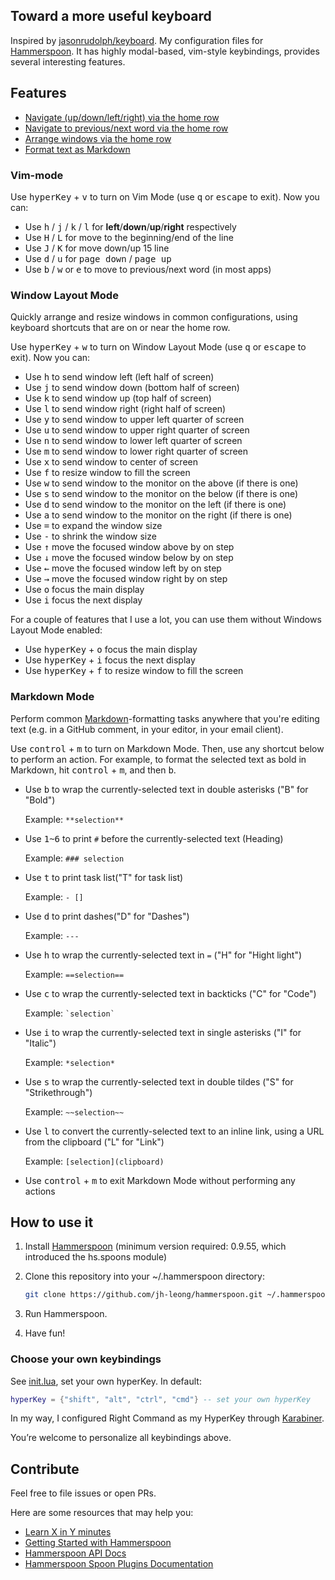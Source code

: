 ## Toward a more useful keyboard

Inspired by [jasonrudolph/keyboard](https://github.com/jasonrudolph/keyboard#toward-a-more-useful-keyboard).
My configuration files for [Hammerspoon](https://github.com/Hammerspoon/hammerspoon#hammerspoon). It has highly modal-based, vim-style keybindings, provides several interesting features.

## Features

- [Navigate (up/down/left/right) via the home row](#vim-mode)
- [Navigate to previous/next word via the home row](#vim-mode)
- [Arrange windows via the home row](#window-layout-mode)
- [Format text as Markdown](#markdown-mode)

### Vim-mode

Use <kbd>hyperKey</kbd> + <kbd>v</kbd> to turn on Vim Mode (use <kbd>q</kbd> or <kbd>escape</kbd> to exit). Now you can:

- Use <kbd>h</kbd> / <kbd>j</kbd> / <kbd>k</kbd> / <kbd>l</kbd> for **left**/**down**/**up**/**right** respectively
- Use <kbd>H</kbd> / <kbd>L</kbd> for move to the beginning/end of the line
- Use <kbd>J</kbd> / <kbd>K</kbd> for move down/up 15 line
- Use <kbd>d</kbd> / <kbd>u</kbd> for <kbd>page down</kbd> / <kbd>page up</kbd>
- Use <kbd>b</kbd> / <kbd>w</kbd> or <kbd>e</kbd> to move to previous/next word (in most apps)

### Window Layout Mode

Quickly arrange and resize windows in common configurations, using keyboard shortcuts that are on or near the home row.

Use <kbd>hyperKey</kbd> + <kbd>w</kbd> to turn on Window Layout Mode (use <kbd>q</kbd> or <kbd>escape</kbd> to exit). Now you can:

- Use <kbd>h</kbd> to send window left (left half of screen)
- Use <kbd>j</kbd> to send window down (bottom half of screen)
- Use <kbd>k</kbd> to send window up (top half of screen)
- Use <kbd>l</kbd> to send window right (right half of screen)
- Use <kbd>y</kbd> to send window to upper left quarter of screen
- Use <kbd>u</kbd> to send window to upper right quarter of screen
- Use <kbd>n</kbd> to send window to lower left quarter of screen
- Use <kbd>m</kbd> to send window to lower right quarter of screen
- Use <kbd>x</kbd> to send window to center of screen
- Use <kbd>f</kbd> to resize window to fill the screen
- Use <kbd>w</kbd> to send window to the monitor on the above (if there is one)
- Use <kbd>s</kbd> to send window to the monitor on the below (if there is one)
- Use <kbd>d</kbd> to send window to the monitor on the left (if there is one)
- Use <kbd>a</kbd> to send window to the monitor on the right (if there is one)
- Use <kbd>=</kbd> to expand the window size
- Use <kbd>-</kbd> to shrink the window size
- Use <kbd>↑</kbd> move the focused window above by on step
- Use <kbd>↓</kbd> move the focused window below by on step
- Use <kbd>←</kbd> move the focused window left by on step
- Use <kbd>→</kbd> move the focused window right by on step
- Use <kbd>o</kbd> focus the main display
- Use <kbd>i</kbd> focus the next display

For a couple of features that I use a lot, you can use them without Windows Layout Mode enabled:

- Use <kbd>hyperKey</kbd> + <kbd>o</kbd> focus the main display
- Use <kbd>hyperKey</kbd> + <kbd>i</kbd> focus the next display
- Use <kbd>hyperKey</kbd> + <kbd>f</kbd> to resize window to fill the screen

### Markdown Mode

Perform common [Markdown](https://daringfireball.net/projects/markdown/syntax)-formatting tasks anywhere that you're editing text (e.g. in a GitHub comment, in your editor, in your email client).

Use <kbd>control</kbd> + <kbd>m</kbd> to turn on Markdown Mode. Then, use any shortcut below to perform an action. For example, to format the selected text as bold in Markdown, hit <kbd>control</kbd> + <kbd>m</kbd>, and then <kbd>b</kbd>.

- Use <kbd>b</kbd> to wrap the currently-selected text in double asterisks ("B" for "Bold")

  Example: `**selection**`

- Use <kbd>1~6</kbd> to print `#` before the currently-selected text (Heading)

  Example: `### selection`

- Use <kbd>t</kbd> to print task list("T" for task list)

  Example: `- [] `

- Use <kbd>d</kbd> to print dashes("D" for "Dashes")

  Example: `---`

- Use <kbd>h</kbd> to wrap the currently-selected text in `=` ("H" for "Hight light")

  Example: `==selection==`

- Use <kbd>c</kbd> to wrap the currently-selected text in backticks ("C" for "Code")

  Example: `` `selection` ``

- Use <kbd>i</kbd> to wrap the currently-selected text in single asterisks ("I" for "Italic")

  Example: `*selection*`

- Use <kbd>s</kbd> to wrap the currently-selected text in double tildes ("S" for "Strikethrough")

  Example: `~~selection~~`

- Use <kbd>l</kbd> to convert the currently-selected text to an inline link, using a URL from the clipboard ("L" for "Link")

  Example: `[selection](clipboard)`

- Use <kbd>control</kbd> + <kbd>m</kbd> to exit Markdown Mode without performing any actions

## How to use it

1.  Install [Hammerspoon](http://www.hammerspoon.org) (minimum version required: 0.9.55, which introduced the hs.spoons module)
2.  Clone this repository into your ~/.hammerspoon directory:

    ```sh
    git clone https://github.com/jh-leong/hammerspoon.git ~/.hammerspoon
    ```

3.  Run Hammerspoon.
4.  Have fun!

### Choose your own keybindings

See [init.lua](init.lua), set your own hyperKey. In default:

```lua
hyperKey = {"shift", "alt", "ctrl", "cmd"} -- set your own hyperKey
```

In my way, I configured Right Command as my HyperKey through [Karabiner](https://karabiner-elements.pqrs.org/).

You’re welcome to personalize all keybindings above.

## Contribute

Feel free to file issues or open PRs.

Here are some resources that may help you:

- [Learn X in Y minutes](http://learnxinyminutes.com/docs/lua/)
- [Getting Started with Hammerspoon](http://www.hammerspoon.org/go/)
- [Hammerspoon API Docs](http://www.hammerspoon.org/docs/index.html)
- [Hammerspoon Spoon Plugins Documentation](https://github.com/Hammerspoon/hammerspoon/blob/master/SPOONS.md)
